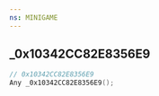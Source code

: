 ```yaml
---
ns: MINIGAME
---
```

## _0x10342CC82E8356E9

```c
// 0x10342CC82E8356E9
Any _0x10342CC82E8356E9();
```

